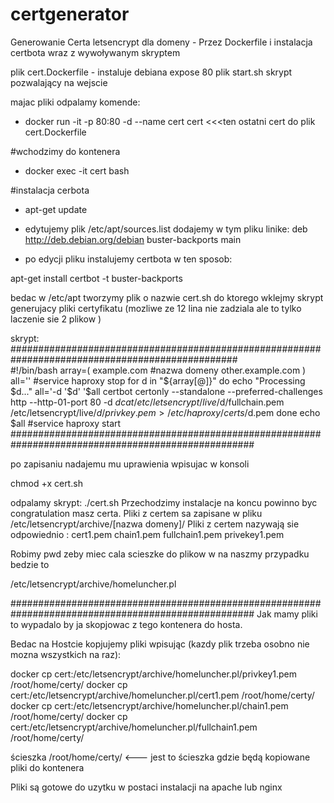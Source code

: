# certgenerator
Generowanie Certa letsencrypt dla domeny - Przez Dockerfile i instalacja certbota wraz z wywoływanym skryptem


plik cert.Dockerfile - instaluje debiana expose 80 
plik start.sh skrypt pozwalający na wejscie

majac pliki odpalamy komende:

- docker run -it -p 80:80 -d --name cert cert  <<<ten ostatni cert do plik cert.Dockerfile

#wchodzimy do kontenera

- docker exec -it cert bash

#instalacja cerbota
 - apt-get update
 - edytujemy plik /etc/apt/sources.list 
    dodajemy w tym pliku linike:
      deb http://deb.debian.org/debian buster-backports main
      
  - po edycji pliku instalujemy certbota w ten sposob:
   
   apt-get install certbot -t buster-backports
   
   bedac w /etc/apt tworzymy plik o nazwie cert.sh do ktorego wklejmy skrypt generujacy pliki certyfikatu (mozliwe ze 12 lina nie zadziala ale to tylko laczenie sie 2 plikow )
   
   skrypt:
#################################################################################################   
   #!/bin/bash
array=(
example.com            #nazwa domeny
other.example.com
)
all=''
#service haproxy stop
for d in "${array[@]}"
do
        echo "Processing $d..."
        all='-d '$d' '$all
        certbot certonly --standalone --preferred-challenges http --http-01-port 80 -d $d
        cat /etc/letsencrypt/live/$d/fullchain.pem /etc/letsencrypt/live/$d/privkey.pem > /etc/haproxy/certs/$d.pem
done
echo $all
#service haproxy start
####################################################################################################

po zapisaniu nadajemu mu uprawienia wpisujac w konsoli

chmod +x cert.sh

odpalamy skrypt:  ./cert.sh
Przechodzimy instalacje na koncu powinno byc congratulation masz certa.
Pliki z certem sa zapisane w pliku  /etc/letsencrypt/archive/[nazwa domeny]/ 
Pliki z certem nazywają sie odpowiednio : cert1.pem chain1.pem fullchain1.pem privekey1.pem

Robimy pwd zeby miec cala scieszke do plikow w na naszmy przypadku bedzie to 

/etc/letsencrypt/archive/homeluncher.pl


####################################################################################################
Jak mamy pliki to wypadalo by ja skopjowac z tego kontenera do hosta.

Bedac na Hostcie kopjujemy pliki wpisując (kazdy plik trzeba osobno nie mozna wszystkich na raz):


   docker cp cert:/etc/letsencrypt/archive/homeluncher.pl/privkey1.pem  /root/home/certy/
   docker cp cert:/etc/letsencrypt/archive/homeluncher.pl/cert1.pem  /root/home/certy/
   docker cp cert:/etc/letsencrypt/archive/homeluncher.pl/chain1.pem  /root/home/certy/
   docker cp cert:/etc/letsencrypt/archive/homeluncher.pl/fullchain1.pem  /root/home/certy/


ścieszka /root/home/certy/ <--- jest to ścieszka gdzie będą kopiowane pliki do kontenera

Pliki są gotowe do uzytku w postaci instalacji na apache lub nginx





